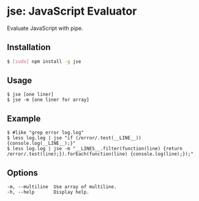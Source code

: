 # jse: JavaScript Evaluator

Evaluate JavaScript with pipe.

## Installation

``` bash
$ [sudo] npm install -g jse
```

## Usage

```
$ jse [one liner]
$ jse -m [one liner for array]
```

## Example

```
$ #like "grep error log.log"
$ less log.log | jse "if (/error/.test(__LINE__)) {console.log(__LINE__);}"
$ less log.log | jse -m "__LINES__.filter(function(line) {return /error/.test(line);}).forEach(function(line) {console.log(line);});"
```

## Options

```
-m, --multiline  Use array of multiline.
-h, --help       Display help.
```
